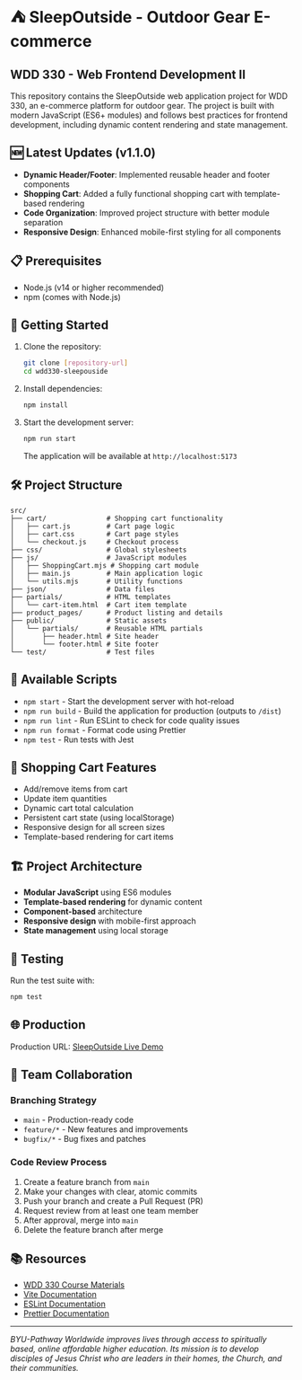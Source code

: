 # ⛺ SleepOutside - Outdoor Gear E-commerce

## WDD 330 - Web Frontend Development II

This repository contains the SleepOutside web application project for WDD 330, an e-commerce platform for outdoor gear. The project is built with modern JavaScript (ES6+ modules) and follows best practices for frontend development, including dynamic content rendering and state management.

## 🆕 Latest Updates (v1.1.0)

- **Dynamic Header/Footer**: Implemented reusable header and footer components
- **Shopping Cart**: Added a fully functional shopping cart with template-based rendering
- **Code Organization**: Improved project structure with better module separation
- **Responsive Design**: Enhanced mobile-first styling for all components

## 📋 Prerequisites

- Node.js (v14 or higher recommended)
- npm (comes with Node.js)

## 🚀 Getting Started

1. Clone the repository:
   ```bash
   git clone [repository-url]
   cd wdd330-sleepouside
   ```

2. Install dependencies:
   ```bash
   npm install
   ```

3. Start the development server:
   ```bash
   npm run start
   ```
   The application will be available at `http://localhost:5173`

## 🛠️ Project Structure

```
src/
├── cart/               # Shopping cart functionality
│   ├── cart.js         # Cart page logic
│   ├── cart.css        # Cart page styles
│   └── checkout.js     # Checkout process
├── css/                # Global stylesheets
├── js/                 # JavaScript modules
│   ├── ShoppingCart.mjs # Shopping cart module
│   ├── main.js         # Main application logic
│   └── utils.mjs       # Utility functions
├── json/               # Data files
├── partials/           # HTML templates
│   └── cart-item.html  # Cart item template
├── product_pages/      # Product listing and details
├── public/             # Static assets
│   └── partials/       # Reusable HTML partials
│       ├── header.html # Site header
│       └── footer.html # Site footer
└── test/               # Test files
```

## 📝 Available Scripts

- `npm start` - Start the development server with hot-reload
- `npm run build` - Build the application for production (outputs to `/dist`)
- `npm run lint` - Run ESLint to check for code quality issues
- `npm run format` - Format code using Prettier
- `npm test` - Run tests with Jest

## 🛒 Shopping Cart Features

- Add/remove items from cart
- Update item quantities
- Dynamic cart total calculation
- Persistent cart state (using localStorage)
- Responsive design for all screen sizes
- Template-based rendering for cart items

## 🏗️ Project Architecture

- **Modular JavaScript** using ES6 modules
- **Template-based rendering** for dynamic content
- **Component-based** architecture
- **Responsive design** with mobile-first approach
- **State management** using local storage

## 🧪 Testing

Run the test suite with:
```bash
npm test
```

## 🌐 Production

Production URL: [SleepOutside Live Demo](https://bejewelled-centaur-2cb23d.netlify.app/)

## 👥 Team Collaboration

### Branching Strategy
- `main` - Production-ready code
- `feature/*` - New features and improvements
- `bugfix/*` - Bug fixes and patches

### Code Review Process
1. Create a feature branch from `main`
2. Make your changes with clear, atomic commits
3. Push your branch and create a Pull Request (PR)
4. Request review from at least one team member
5. After approval, merge into `main`
6. Delete the feature branch after merge

## 📚 Resources

- [WDD 330 Course Materials](https://byui-cse.github.io/wdd330-ww-course/)
- [Vite Documentation](https://vitejs.dev/)
- [ESLint Documentation](https://eslint.org/)
- [Prettier Documentation](https://prettier.io/)

---

_BYU-Pathway Worldwide improves lives through access to spiritually based, online affordable higher education. Its mission is to develop disciples of Jesus Christ who are leaders in their homes, the Church, and their communities._

